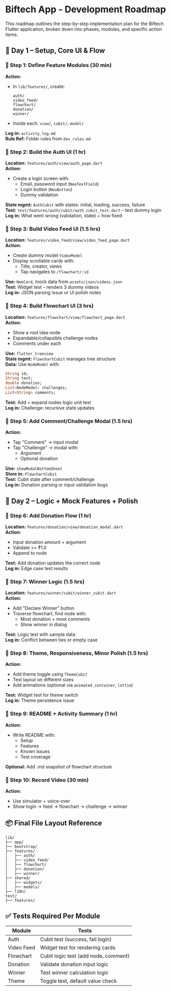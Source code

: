 # Biftech App - Development Roadmap

This roadmap outlines the step-by-step implementation plan for the Biftech Flutter application, broken down into phases, modules, and specific action items.

## 📆 Day 1 – Setup, Core UI & Flow

### 🔹 Step 1: Define Feature Modules (30 min)
**Action:**
- In `lib/features/`, create:
  ```
  auth/
  video_feed/
  flowchart/
  donation/
  winner/
  ```
- Inside each: `view/`, `cubit/`, `model/`

**Log in:** `activity_log.md`  
**Rule Ref:** Folder rules from `dev_rules.md`

### 🔹 Step 2: Build the Auth UI (1 hr)
**Location:** `features/auth/view/auth_page.dart`  
**Action:**
- Create a login screen with:
  - Email, password input (`NeoTextField`)
  - Login button (`NeoButton`)
  - Dummy validation

**State mgmt:** `AuthCubit` with states: initial, loading, success, failure  
**Test:** `test/features/auth/cubit/auth_cubit_test.dart` – test dummy login  
**Log in:** What went wrong (validation, state) + how fixed

### 🔹 Step 3: Build Video Feed UI (1.5 hrs)
**Location:** `features/video_feed/view/video_feed_page.dart`  
**Action:**
- Create dummy model `VideoModel`
- Display scrollable cards with:
  - Title, creator, views
  - Tap navigates to `/flowchart/:id`

**Use:** `NeoCard`, mock data from `assets/json/videos.json`  
**Test:** Widget test – renders 3 dummy videos  
**Log in:** JSON parsing issue or UI polish notes

### 🔹 Step 4: Build Flowchart UI (3 hrs)
**Location:** `features/flowchart/view/flowchart_page.dart`  
**Action:**
- Show a root idea node
- Expandable/collapsible challenge nodes
- Comments under each

**Use:** `flutter_treeview`  
**State mgmt:** `FlowchartCubit` manages tree structure  
**Data:** Use `NodeModel` with:
```dart
String id;
String text;
double donation;
List<NodeModel> challenges;
List<String> comments;
```

**Test:** Add + expand nodes logic unit test  
**Log in:** Challenge: recursive state updates

### 🔹 Step 5: Add Comment/Challenge Modal (1.5 hrs)
**Action:**
- Tap "Comment" → input modal
- Tap "Challenge" → modal with:
  - Argument
  - Optional donation

**Use:** `showModalBottomSheet`  
**Store in:** `FlowchartCubit`  
**Test:** Cubit state after comment/challenge  
**Log in:** Donation parsing or input validation bugs

## 📆 Day 2 – Logic + Mock Features + Polish

### 🔹 Step 6: Add Donation Flow (1 hr)
**Location:** `features/donation/view/donation_modal.dart`  
**Action:**
- Input donation amount + argument
- Validate >= ₹1.0
- Append to node

**Test:** Add donation updates the correct node  
**Log in:** Edge case test results

### 🔹 Step 7: Winner Logic (1.5 hrs)
**Location:** `features/winner/cubit/winner_cubit.dart`  
**Action:**
- Add "Declare Winner" button
- Traverse flowchart, find node with:
  - Most donation + most comments
  - Show winner in dialog

**Test:** Logic test with sample data  
**Log in:** Conflict between ties or empty case

### 🔹 Step 8: Theme, Responsiveness, Minor Polish (1.5 hrs)
**Action:**
- Add theme toggle using `ThemeCubit`
- Test layout on different sizes
- Add animations (optional via `animated_container`, `lottie`)

**Test:** Widget test for theme switch  
**Log in:** Theme persistence issue

### 🔹 Step 9: README + Activity Summary (1 hr)
**Action:**
- Write README with:
  - Setup
  - Features
  - Known issues
  - Test coverage

**Optional:** Add .md snapshot of flowchart structure

### 🔹 Step 10: Record Video (30 min)
**Action:**
- Use simulator + voice-over
- Show login → feed → flowchart → challenge → winner

## 📦 Final File Layout Reference

```
lib/
├── app/
├── bootstrap/
├── features/
│   ├── auth/
│   ├── video_feed/
│   ├── flowchart/
│   ├── donation/
│   ├── winner/
├── shared/
│   ├── widgets/
│   ├── models/
├── l10n/
test/
├── features/
```

## ✅ Tests Required Per Module

| Module | Tests |
|--------|-------|
| Auth | Cubit test (success, fail login) |
| Video Feed | Widget test for rendering cards |
| Flowchart | Cubit logic test (add node, comment) |
| Donation | Validate donation input logic |
| Winner | Test winner calculation logic |
| Theme | Toggle test, default value check |
